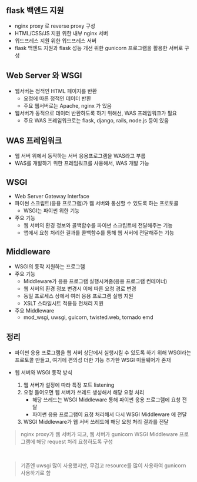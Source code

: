 ## flask 백엔드 지원

- nginx proxy 로 reverse proxy 구성
- HTML/CSS/JS 지원 위한 내부 nginx 서버
- 워드프레스 지원 위한 워드프레스 서버
- flask 백엔드 지원과 flask 성능 개선 위한 gunicorn 프로그램을 활용한 서버로 구성

## Web Server 와 WSGI

- 웹서버는 정적인 HTML 페이지를 반환
  - 요청에 따른 정적인 데이터 반환
  - 주요 웹서버로는 Apache, nginx 가 있음
- 웹서버가 동적으로 데이터 반환하도록 하기 위해선, WAS 프레임워크가 필요
  - 주요 WAS 프레임워크로는 flask, django, rails, node.js 등이 있음

## WAS 프레임워크

- 웹 서버 위에서 동작하는 서버 응용프로그램을 WAS라고 부름
- WAS를 개발하기 위한 프레임워크를 사용해서, WAS 개발 가능

## WSGI

- Web Server Gateway Interface
- 파이썬 스크립트(응용 프로그램)가 웹 서버와 통신할 수 있도록 하는 프로토콜
  - WSGI는 파이썬 위한 기능
- 주요 기능
  - 웹 서버의 환경 정보와 콜백함수를 파이썬 스크립트에 전달해주는 기능
  - 앱에서 요청 처리한 결과를 콜백함수를 통해 웹 서버에 전달해주는 기능

## Middleware

- WSGI의 동작 지원하는 프로그램
- 주요 기능
  - Middleware가 응용 프로그램 실행시켜줌(응용 프로그램 컨테이너)
  - 웹 서버의 환경 정보 변경시 이에 따른 요청 경로 변경
  - 동일 프로세스 상에서 여러 응용 프로그램 실행 지원
  - XSLT 스타일시트 적용등 전처리 지원
- 주요 Middleware
  - mod_wsgi, uwsgi, guicorn, twisted.web, tornado emd

## 정리

- 파이썬 응용 프로그램을 웹 서버 상단에서 실행시킬 수 있도록 하기 위해 WSGI라는 프로토콜 만들고, 여기에 편의성 더한 기능 추가한 WSGI 미들웨어가 존재
- 웹 서버와 WSGI 동작 방식

  1. 웹 서버가 설정에 따라 특정 포트 listening
  2. 요청 들어오면 웹 서버가 쓰레드 생성해서 해당 요청 처리
     - 해당 쓰레드는 WSGI Middleware 통해 파이썬 응용 프로그램에 요청 전달
     - 파이썬 응용 프로그램이 요청 처리해서 다시 WSGI Middleware 에 전달
  3. WSGI Middleware가 웹 서버 쓰레드에 해당 요청 처리 결과를 전달

> nginx proxy가 웹 서버가 되고, 웹 서버가 gunicorn WSGI Middleware 프로그램에 해당 request 처리 요청하도록 구성

<br>

> 기존엔 uwsgi 많이 사용했지만, 무겁고 resource를 많이 사용하여 gunicorn 사용하기로 함
